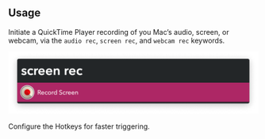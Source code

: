 ## Usage

Initiate a QuickTime Player recording of you Mac’s audio, screen, or webcam, via the `audio rec`, `screen rec`, and `webcam rec` keywords.

![Record screen](images/screenrec.png)

Configure the Hotkeys for faster triggering.
